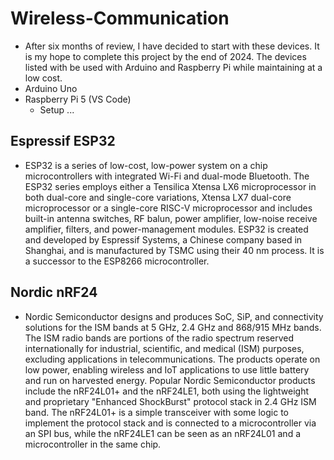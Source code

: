 # Wireless-Communication
- After six months of review, I have decided to start with these devices. It is my hope to complete this project by the end of 2024. The devices listed with be used with Arduino and Raspberry Pi while maintaining at a low cost.
- Arduino Uno
- Raspberry Pi 5 (VS Code)
  - Setup ...
  
## Espressif ESP32
- ESP32 is a series of low-cost, low-power system on a chip microcontrollers with integrated Wi-Fi and dual-mode Bluetooth. The ESP32 series employs either a Tensilica Xtensa LX6 microprocessor in both dual-core and single-core variations, Xtensa LX7 dual-core microprocessor or a single-core RISC-V microprocessor and includes built-in antenna switches, RF balun, power amplifier, low-noise receive amplifier, filters, and power-management modules. ESP32 is created and developed by Espressif Systems, a Chinese company based in Shanghai, and is manufactured by TSMC using their 40 nm process. It is a successor to the ESP8266 microcontroller.

## Nordic nRF24
- Nordic Semiconductor designs and produces SoC, SiP, and connectivity solutions for the ISM bands at 5 GHz, 2.4 GHz and 868/915 MHz bands. The ISM radio bands are portions of the radio spectrum reserved internationally for industrial, scientific, and medical (ISM) purposes, excluding applications in telecommunications. The products operate on low power, enabling wireless and IoT applications to use little battery and run on harvested energy. Popular Nordic Semiconductor products include the nRF24L01+ and the nRF24LE1, both using the lightweight and proprietary "Enhanced ShockBurst" protocol stack in 2.4 GHz ISM band. The nRF24L01+ is a simple transceiver with some logic to implement the protocol stack and is connected to a microcontroller via an SPI bus, while the nRF24LE1 can be seen as an nRF24L01 and a microcontroller in the same chip.
